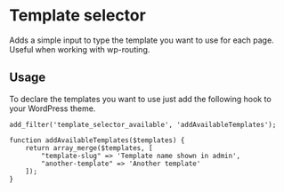 Template selector
=================

Adds a simple input to type the template you want to use for each page. Useful when working with wp-routing.

Usage
-----

To declare the templates you want to use just add the following hook to your WordPress theme.

    add_filter('template_selector_available', 'addAvailableTemplates');
    
    function addAvailableTemplates($templates) {
        return array_merge($templates, [
            "template-slug" => 'Template name shown in admin',
            "another-template" => 'Another template'
        ]);
    }
    